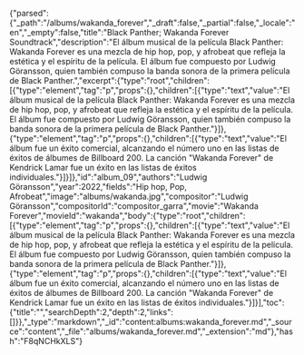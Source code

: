 {"parsed":{"_path":"/albums/wakanda_forever","_draft":false,"_partial":false,"_locale":"en","_empty":false,"title":"Black Panther; Wakanda Forever Soundtrack","description":"El álbum musical de la película Black Panther: Wakanda Forever es una mezcla de hip hop, pop, y afrobeat que refleja la estética y el espíritu de la película. El álbum fue compuesto por Ludwig Göransson, quien también compuso la banda sonora de la primera película de Black Panther.","excerpt":{"type":"root","children":[{"type":"element","tag":"p","props":{},"children":[{"type":"text","value":"El álbum musical de la película Black Panther: Wakanda Forever es una mezcla de hip hop, pop, y afrobeat que refleja la estética y el espíritu de la película. El álbum fue compuesto por Ludwig Göransson, quien también compuso la banda sonora de la primera película de Black Panther."}]},{"type":"element","tag":"p","props":{},"children":[{"type":"text","value":"El álbum fue un éxito comercial, alcanzando el número uno en las listas de éxitos de álbumes de Billboard 200. La canción \"Wakanda Forever\" de Kendrick Lamar fue un éxito en las listas de éxitos individuales."}]}]},"id":"album_09","authors":"Ludwig Göransson","year":2022,"fields":"Hip hop, Pop, Afrobeat","image":"albums/wakanda.jpg","compositor":"Ludwig Göransson","compositorId":"compositor_garra","movie":"Wakanda Forever","movieId":"wakanda","body":{"type":"root","children":[{"type":"element","tag":"p","props":{},"children":[{"type":"text","value":"El álbum musical de la película Black Panther: Wakanda Forever es una mezcla de hip hop, pop, y afrobeat que refleja la estética y el espíritu de la película. El álbum fue compuesto por Ludwig Göransson, quien también compuso la banda sonora de la primera película de Black Panther."}]},{"type":"element","tag":"p","props":{},"children":[{"type":"text","value":"El álbum fue un éxito comercial, alcanzando el número uno en las listas de éxitos de álbumes de Billboard 200. La canción \"Wakanda Forever\" de Kendrick Lamar fue un éxito en las listas de éxitos individuales."}]}],"toc":{"title":"","searchDepth":2,"depth":2,"links":[]}},"_type":"markdown","_id":"content:albums:wakanda_forever.md","_source":"content","_file":"albums/wakanda_forever.md","_extension":"md"},"hash":"F8qNCHkXLS"}